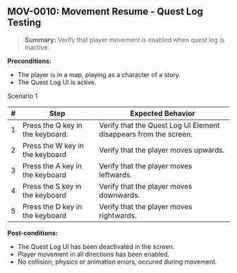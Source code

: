 ## **MOV-0010:** Movement Resume - Quest Log Testing  

> **Summary:** Verify that player movement is enabled when quest log is inactive.  <br>

**Preconditions:** 

- The player is in a map, playing as a character of a story.
- The Quest Log UI is active.

Scenario 1 

 | \# | Step | Expected Behavior | 
 |----|------|-------------------| 
 |  1 |   Press the Q key in the keyboard.   | Verify that the Quest Log UI Element disappears from the screen.  | 
 |  2 |   Press the W key in the keyboard   | Verify that the player moves upwards.   | 
 |  3 |   Press the A key in the keyboard   | Verify that the player moves leftwards.   |  
 |  4 |   Press the S key in the keyboard   | Verify that the player moves downwards.  |
 |  5 |   Press the D key in the keyboard   | Verify that the player moves rightwards.  |

**Post-conditions:**  

 - The Quest Log UI has been deactivated in the screen.
 - Player movement in all directions has been enabled. 
 - No collision, physics or animation errors, occured during movement.
